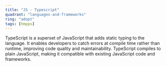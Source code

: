 ```yaml
---
title: "JS - Typescript"
quadrant: "languages-and-frameworks"
ring: "adopt"
tags: [hmpps]
---
```


TypeScript is a superset of JavaScript that adds static typing to the language. It enables developers to catch errors at compile time rather than runtime, improving code quality and maintainability. TypeScript compiles to plain JavaScript, making it compatible with existing JavaScript code and frameworks.
